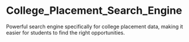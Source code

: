 # College_Placement_Search_Engine
Powerful search engine specifically for college placement data, making it easier for students to find the right opportunities.
